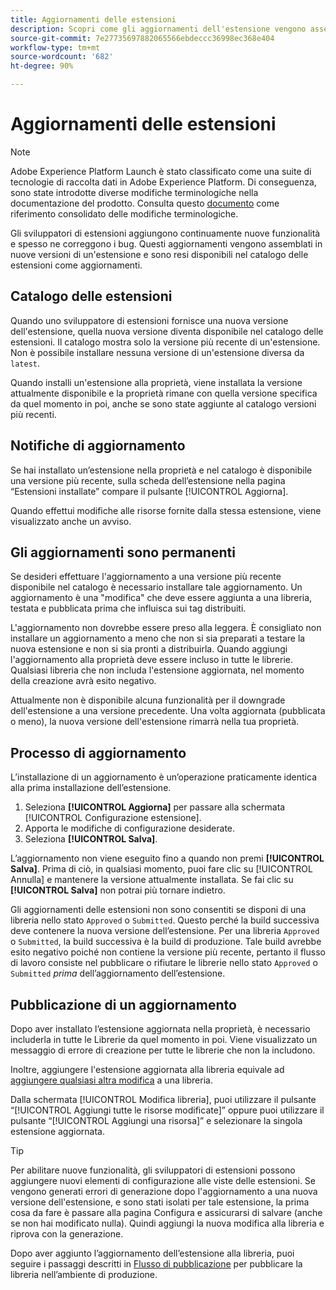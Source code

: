 ```yaml
---
title: Aggiornamenti delle estensioni
description: Scopri come gli aggiornamenti dell'estensione vengono assemblati e rappresentati nel catalogo delle estensioni.
source-git-commit: 7e27735697882065566ebdeccc36998ec368e404
workflow-type: tm+mt
source-wordcount: '682'
ht-degree: 90%

---
```


# Aggiornamenti delle estensioni

>[!NOTE]
>
>Adobe Experience Platform Launch è stato classificato come una suite di tecnologie di raccolta dati in Adobe Experience Platform. Di conseguenza, sono state introdotte diverse modifiche terminologiche nella documentazione del prodotto. Consulta questo [documento](../../../term-updates.md) come riferimento consolidato delle modifiche terminologiche.

Gli sviluppatori di estensioni aggiungono continuamente nuove funzionalità e spesso ne correggono i bug. Questi aggiornamenti vengono assemblati in nuove versioni di un&#39;estensione e sono resi disponibili nel catalogo delle estensioni come aggiornamenti.

## Catalogo delle estensioni

Quando uno sviluppatore di estensioni fornisce una nuova versione dell&#39;estensione, quella nuova versione diventa disponibile nel catalogo delle estensioni. Il catalogo mostra solo la versione più recente di un&#39;estensione. Non è possibile installare nessuna versione di un&#39;estensione diversa da `latest`.

Quando installi un&#39;estensione alla proprietà, viene installata la versione attualmente disponibile e la proprietà rimane con quella versione specifica da quel momento in poi, anche se sono state aggiunte al catalogo versioni più recenti.

## Notifiche di aggiornamento

Se hai installato un’estensione nella proprietà e nel catalogo è disponibile una versione più recente, sulla scheda dell’estensione nella pagina “Estensioni installate” compare il pulsante [!UICONTROL Aggiorna].

Quando effettui modifiche alle risorse fornite dalla stessa estensione, viene visualizzato anche un avviso.

## Gli aggiornamenti sono permanenti

Se desideri effettuare l&#39;aggiornamento a una versione più recente disponibile nel catalogo è necessario installare tale aggiornamento. Un aggiornamento è una &quot;modifica&quot; che deve essere aggiunta a una libreria, testata e pubblicata prima che influisca sui tag distribuiti.

L&#39;aggiornamento non dovrebbe essere preso alla leggera. È consigliato non installare un aggiornamento a meno che non si sia preparati a testare la nuova estensione e non si sia pronti a distribuirla. Quando aggiungi l&#39;aggiornamento alla proprietà deve essere incluso in tutte le librerie. Qualsiasi libreria che non includa l&#39;estensione aggiornata, nel momento della creazione avrà esito negativo.

Attualmente non è disponibile alcuna funzionalità per il downgrade dell&#39;estensione a una versione precedente. Una volta aggiornata (pubblicata o meno), la nuova versione dell&#39;estensione rimarrà nella tua proprietà.

## Processo di aggiornamento

L’installazione di un aggiornamento è un’operazione praticamente identica alla prima installazione dell’estensione.

1. Seleziona **[!UICONTROL Aggiorna]** per passare alla schermata [!UICONTROL Configurazione estensione].
1. Apporta le modifiche di configurazione desiderate.
1. Seleziona **[!UICONTROL Salva]**.

L’aggiornamento non viene eseguito fino a quando non premi **[!UICONTROL Salva]**. Prima di ciò, in qualsiasi momento, puoi fare clic su [!UICONTROL Annulla] e mantenere la versione attualmente installata. Se fai clic su **[!UICONTROL Salva]** non potrai più tornare indietro.

Gli aggiornamenti delle estensioni non sono consentiti se disponi di una libreria nello stato `Approved` o `Submitted`. Questo perché la build successiva deve contenere la nuova versione dell’estensione. Per una libreria `Approved` o `Submitted`, la build successiva è la build di produzione. Tale build avrebbe esito negativo poiché non contiene la versione più recente, pertanto il flusso di lavoro consiste nel pubblicare o rifiutare le librerie nello stato `Approved` o `Submitted` _prima_ dell’aggiornamento dell’estensione.

## Pubblicazione di un aggiornamento

Dopo aver installato l’estensione aggiornata nella proprietà, è necessario includerla in tutte le Librerie da quel momento in poi. Viene visualizzato un messaggio di errore di creazione per tutte le librerie che non la includono.

Inoltre, aggiungere l&#39;estensione aggiornata alla libreria equivale ad [aggiungere qualsiasi altra modifica](../../publishing/libraries.md) a una libreria.

Dalla schermata [!UICONTROL Modifica libreria], puoi utilizzare il pulsante “[!UICONTROL Aggiungi tutte le risorse modificate]” oppure puoi utilizzare il pulsante “[!UICONTROL Aggiungi una risorsa]” e selezionare la singola estensione aggiornata.

>[!TIP]
>
>Per abilitare nuove funzionalità, gli sviluppatori di estensioni possono aggiungere nuovi elementi di configurazione alle viste delle estensioni. Se vengono generati errori di generazione dopo l&#39;aggiornamento a una nuova versione dell&#39;estensione, e sono stati isolati per tale estensione, la prima cosa da fare è passare alla pagina Configura e assicurarsi di salvare (anche se non hai modificato nulla). Quindi aggiungi la nuova modifica alla libreria e riprova con la generazione.

Dopo aver aggiunto l’aggiornamento dell’estensione alla libreria, puoi seguire i passaggi descritti in [Flusso di pubblicazione](../../publishing/publishing-flow.md) per pubblicare la libreria nell’ambiente di produzione.
